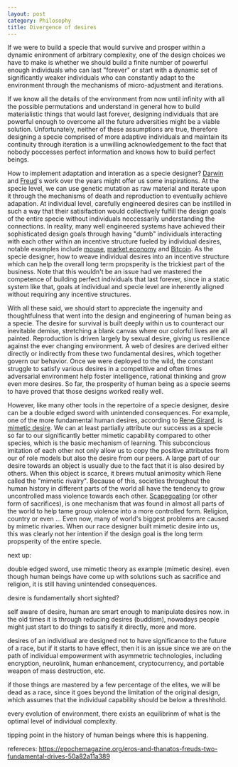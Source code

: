 ```yaml
---
layout: post
category: Philosophy
title: Divergence of desires
---
```


If we were to build a specie that would survive and prosper within a
dynamic enironment of arbitrary complexity, one of the design choices
we have to make is whether we should build a finite number of powerful
enough individuals who can last "forever" or start with a dynamic set
of significantly weaker individuals who can constantly adapt to the
environment through the mechanisms of micro-adjustment and iterations.

If we know all the details of the environment from now until infinity
with all the possible permutations and understand in general how to
build materialistic things that would last forever, designing
individuals that are powerful enough to overcome all the future
adversities might be a viable solution. Unfortunately, neither of
these assumptions are true, therefore designing a specie comprised
of more adaptive individuals and maintain its continuity through
iteration is a unwilling acknowledgement to the fact that nobody
poccesses perfect information and knows how to build perfect beings.

How to implement adaptation and interation as a specie designer?
[Darwin](https://en.wikipedia.org/wiki/Charles_Darwin) and
[Freud](https://en.wikipedia.org/wiki/Sigmund_Freud)'s work over the
years might offer us some inspirations. At the specie level, we can use
genetic mutation as raw material and iterate upon it through the
mechanisms of death and reproduction to eventually achieve adapation. At
individual level, carefully engineered desires can be instilled in
such a way that their satisifaction would collectively fulfill the
design goals of the entire specie without individuals neccessarily
understanding the connections. In reality, many well engineered systems
have achieved their sophisticated design goals through having "dumb"
individuals interacting with each other within an incentive structure
fueled by individual desires, notable examples include
[mouse](https://en.wikipedia.org/wiki/Mouse), [market
economy](https://en.wikipedia.org/wiki/Market_economy) and
[Bitcoin](https://en.wikipedia.org/wiki/Bitcoin).  As the specie
designer, how to weave individual desires into an incentive structure
which can help the overall long term propsperity is the
trickiest part of the business. Note that this wouldn't be an issue
had we mastered the competence of building perfect individuals that
last forever, since in a static system like that, goals at individual
and specie level are inherently aligned without requiring
any incentive structures.

With all these said, we should start to appreciate the ingenuity and
thoughtfulness that went into the design and engineering of human
being as a specie. The desire for survival is built deeply within us to
counteract our inevitable demise, stretching a blank canvas where our
colorful lives are all painted. Reproduction is driven largely by
sexual desire, giving us resilience against the ever changing
environment. A web of desires are derived either directly or
indirectly from these two fundamental desires, which together govern
our behavior. Once we were deployed to the wild, the constant struggle
to satisfy various desires in a competitive and often times
adversarial environment help foster intelligence, rational thinking
and grow even more desires. So far, the prosperity of human being as a
specie seems to have proved that those designs worked really well.

However, like many other tools in the repertoire of a specie designer,
desire can be a double edged sword with unintended consequences. For
example, one of the more fundamental human desires, according to [Rene
Girard](https://en.wikipedia.org/wiki/Ren%C3%A9_Girard), is [mimetic
desire](https://www.iep.utm.edu/girard/#H2). We can at least partially
attribute our success as a specie so far to our significantly better
mimetic capability compared to other species, which is the basic
mechanism of learning. This subconcious imitation of each other not
only allow us to copy the positive attributes from our of role models
but also the desire from our peers. A large part of our desire towards
an object is usually due to the fact that it is also desired by
others. When this object is scarce, it brews mutual animosity which
Rene called the "mimetic rivalry". Because of this, societies
throughout the human history in different parts of the world all have
the tendency to grow uncontrolled mass violence towards each
other. [Scapegoating](https://en.wikipedia.org/wiki/Scapegoating) (or
other form of sacrifices), is one mechanism that was found in
almost all parts of the world to help tame group violence into a more
controlled form. Religion, country or even ... Even now, many of
world's biggest problems are caused by mimetic rivaries. When our race
designer built mimetic desire into us, this was clearly not her
intention if the design goal is the long term propsperity of the
entire specie.


next up:

double edged sword, use mimetic theory as example (mimetic desire). even though human
beings have come up with solutions such as sacrifice and religion, it
is still having unintended consequences.

desire is fundamentally short sighted?

self aware of desire, human are smart enough to manipulate desires now. in the old times it
is through reducing desires (buddism), nowadays people might just
start to do things to satisify it directly, more and more.

desires of an individiual are designed not to have significance to the
future of a race, but if it starts to have effect, then it is an issue
since we are on the path of individual empowerment with asymmetric
technologies, including encryption, neurolink, human enhancement,
cryptocurrency, and portable weapon of mass destruction, etc.

if those things are mastered by a few percentage of the elites, we
will be dead as a race, since it goes beyond the limitation of the
original design, which assumes that the individual capability should
be below a threshhold.

every evolution of environment, there exists an equilibrinm of what is
the optimal level of individual complexity.

tipping point in the history of human beings where this is happening.


refereces:
https://epochemagazine.org/eros-and-thanatos-freuds-two-fundamental-drives-50a82a11a389